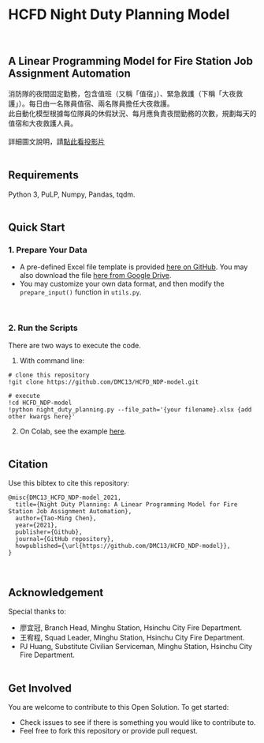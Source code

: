 # HCFD Night Duty Planning Model
<br>

## A Linear Programming Model for Fire Station Job Assignment Automation

消防隊的夜間固定勤務，包含值班（又稱「值宿」）、緊急救護（下稱「大夜救護」）。每日由一名隊員值宿、兩名隊員擔任大夜救護。<br>
此自動化模型根據每位隊員的休假狀況、每月應負責夜間勤務的次數，規劃每天的值宿和大夜救護人員。<br><br>
詳細圖文說明，請[點此看投影片](https://docs.google.com/presentation/d/1OPs6KNX_HXDKW3UWI20ocvyTWSONn_0s7FSHzhRzW-Y)
<br><br>


## Requirements
Python 3, PuLP, Numpy, Pandas, tqdm.
<br><br>


## Quick Start
### 1. Prepare Your Data
- A pre-defined Excel file template is provided [here on GitHub](https://github.com/DMC13/HCFD_NDP-model/blob/main/input_template.xlsx). You may also download the file [here from Google Drive](https://docs.google.com/spreadsheets/d/134gZbdU7QMkgSNCkhDDadNP0Ex56Q1nD).
- You may customize your own data format, and then modify the `prepare_input()` function in `utils.py`.
<br>

### 2. Run the Scripts
There are two ways to execute the code.<br>
1.  With command line:
```
# clone this repository
!git clone https://github.com/DMC13/HCFD_NDP-model.git

# execute
!cd HCFD_NDP-model
!python night_duty_planning.py --file_path='{your filename}.xlsx {add other kwargs here}'
```
2.  On Colab, see the example [here](https://colab.research.google.com/drive/18Yhb-QnT3Pc_bTsfHjqUXU3dJw_Z6nv_?usp=sharing).
<br><br>


## Citation
Use this bibtex to cite this repository:
```
@misc{DMC13_HCFD_NDP-model_2021,
  title={Night Duty Planning: A Linear Programming Model for Fire Station Job Assignment Automation},
  author={Tao-Ming Chen},
  year={2021},
  publisher={Github},
  journal={GitHub repository},
  howpublished={\url{https://github.com/DMC13/HCFD_NDP-model}},
}
```
<br>


## Acknowledgement
Special thanks to:<br>
- 廖宜冠, Branch Head, Minghu Station, Hsinchu City Fire Department.
- 王宥程, Squad Leader, Minghu Station, Hsinchu City Fire Department.
- PJ Huang, Substitute Civilian Serviceman, Minghu Station, Hsinchu City Fire Department.
<br><br>


## Get Involved
You are welcome to contribute to this Open Solution. To get started:
- Check issues to see if there is something you would like to contribute to.
- Feel free to fork this repository or provide pull request.
